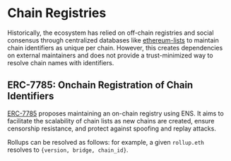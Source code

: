 # Chain Registries

Historically, the ecosystem has relied on off-chain registries and social consensus through centralized databases like [ethereum-lists](https://github.com/ethereum-lists/chains) to maintain chain identifiers as unique per chain. However, this creates dependencies on external maintainers and does not provide a trust-minimized way to resolve chain names with identifiers.

## ERC-7785: Onchain Registration of Chain Identifiers

[ERC-7785](https://ethereum-magicians.org/t/erc-7785-onchain-registration-of-chain-identifiers/21299) proposes maintaining an on-chain registry using ENS. It aims to facilitate the scalability of chain lists as new chains are created, ensure censorship resistance, and protect against spoofing and replay attacks.

Rollups can be resolved as follows: for example, a given `rollup.eth` resolves to `{version, bridge, chain_id}`.
